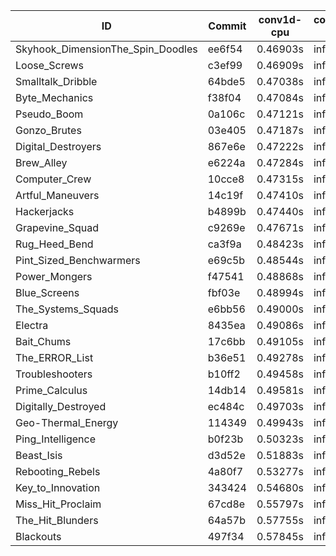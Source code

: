 |ID|Commit|conv1d-cpu|conv1d-gpu|DWSPConv2D-gpu|gemm-gpu|avg|
|-|-|-|-|-|-|-|
|Skyhook_DimensionThe_Spin_Doodles|ee6f54|0.46903s|infs|infs|4.43292s|infs|
|Loose_Screws|c3ef99|0.46909s|infs|infs|4.54575s|infs|
|Smalltalk_Dribble|64bde5|0.47038s|infs|infs|4.52857s|infs|
|Byte_Mechanics|f38f04|0.47084s|infs|infs|4.51184s|infs|
|Pseudo_Boom|0a106c|0.47121s|infs|infs|4.50721s|infs|
|Gonzo_Brutes|03e405|0.47187s|infs|infs|4.52751s|infs|
|Digital_Destroyers|867e6e|0.47222s|infs|infs|4.57192s|infs|
|Brew_Alley|e6224a|0.47284s|infs|infs|4.41258s|infs|
|Computer_Crew|10cce8|0.47315s|infs|infs|4.50702s|infs|
|Artful_Maneuvers|14c19f|0.47410s|infs|infs|4.38967s|infs|
|Hackerjacks|b4899b|0.47440s|infs|infs|4.51877s|infs|
|Grapevine_Squad|c9269e|0.47671s|infs|infs|4.51114s|infs|
|Rug_Heed_Bend|ca3f9a|0.48423s|infs|infs|4.35269s|infs|
|Pint_Sized_Benchwarmers|e69c5b|0.48544s|infs|infs|4.38171s|infs|
|Power_Mongers|f47541|0.48868s|infs|infs|4.37682s|infs|
|Blue_Screens|fbf03e|0.48994s|infs|infs|4.47050s|infs|
|The_Systems_Squads|e6bb56|0.49000s|infs|infs|4.38665s|infs|
|Electra|8435ea|0.49086s|infs|infs|4.40259s|infs|
|Bait_Chums|17c6bb|0.49105s|infs|infs|4.41216s|infs|
|The_ERROR_List|b36e51|0.49278s|infs|infs|4.37637s|infs|
|Troubleshooters|b10ff2|0.49458s|infs|infs|4.36504s|infs|
|Prime_Calculus|14db14|0.49581s|infs|infs|4.42655s|infs|
|Digitally_Destroyed|ec484c|0.49703s|infs|infs|4.35919s|infs|
|Geo-Thermal_Energy|114349|0.49943s|infs|infs|4.37475s|infs|
|Ping_Intelligence|b0f23b|0.50323s|infs|infs|4.36758s|infs|
|Beast_Isis|d3d52e|0.51883s|infs|infs|4.38203s|infs|
|Rebooting_Rebels|4a80f7|0.53277s|infs|infs|4.51929s|infs|
|Key_to_Innovation|343424|0.54680s|infs|infs|4.51485s|infs|
|Miss_Hit_Proclaim|67cd8e|0.55797s|infs|infs|4.51754s|infs|
|The_Hit_Blunders|64a57b|0.57755s|infs|infs|4.52132s|infs|
|Blackouts|497f34|0.57845s|infs|infs|4.52000s|infs|

